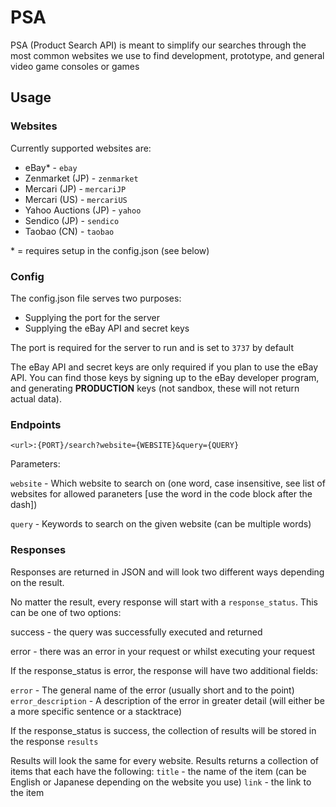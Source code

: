 # PSA

PSA (Product Search API) is meant to simplify our searches through the most common websites we use to find development, prototype, and general video game consoles or games

## Usage

### Websites

Currently supported websites are:
- eBay* - `ebay`
- Zenmarket (JP) - `zenmarket`
- Mercari (JP) - `mercariJP`
- Mercari (US) - `mercariUS`
- Yahoo Auctions (JP) - `yahoo`
- Sendico (JP) - `sendico`
- Taobao (CN) - `taobao`

\* = requires setup in the config.json (see below)

### Config
The config.json file serves two purposes:
  - Supplying the port for the server
  - Supplying the eBay API and secret keys

The port is required for the server to run and is set to `3737` by default

The eBay API and secret keys are only required if you plan to use the eBay API. You can find those keys by signing up to the eBay developer program, and generating **PRODUCTION** keys (not sandbox, these will not return actual data).

### Endpoints

```
<url>:{PORT}/search?website={WEBSITE}&query={QUERY}
```

Parameters:

`website` - Which website to search on (one word, case insensitive, see list of websites for allowed paraneters [use the word in the code block after the dash])

`query` - Keywords to search on the given website (can be multiple words)


### Responses

Responses are returned in JSON and will look two different ways depending on the result.

No matter the result, every response will start with a `response_status`. This can be one of two options:

success - the query was successfully executed and returned

error - there was an error in your request or whilst executing your request

If the response_status is error, the response will have two additional fields:

`error` - The general name of the error (usually short and to the point)
`error_description` - A description of the error in greater detail (will either be a more specific sentence or a stacktrace)

If the response_status is success, the collection of results will be stored in the response `results`

Results will look the same for every website. Results returns a collection of items that each have the following:
`title` - the name of the item (can be English or Japanese depending on the website you use)
`link` - the link to the item
